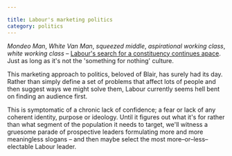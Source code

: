 ```yaml
---

title: Labour's marketing politics
category: politics
---
```


_Mondeo Man_, _White Van Man_, _squeezed middle_, _aspirational working class_, _white working class_ &#8211; [Labour's search for a constituency continues apace](https://labourlist.org/2015/06/memo-to-the-new-leader-britains-real-middle/). Just as long as it's not the 'something for nothing' culture.

This marketing approach to politics, beloved of Blair, has surely had its day. Rather than simply define a set of problems that affect lots of people and then suggest ways we might solve them, Labour currently seems hell bent on finding an audience first.

This is symptomatic of a chronic lack of confidence; a fear or lack of any coherent identity, purpose or ideology. Until it figures out what it's for rather than what segment of the population it needs to target, we'll witness a gruesome parade of prospective leaders formulating more and more meaningless slogans &#8211; and then maybe select the most more&#8211;or&#8211;less&#8211;electable Labour leader.

